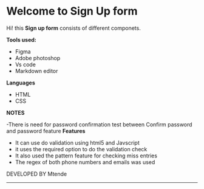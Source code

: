 # Welcome to Sign Up form

Hi! this  **Sign up form** consists of different componets.

 **Tools used:**

- Figma
- Adobe photoshop
- Vs code
- Markdown editor

**Languages**

- HTML
- CSS

 **NOTES**

 -There is need for password confirmation test between Confirm password and password feature
**Features**

- It can use do validation using html5 and Javscript
- it uses the required option to do the validation check
- It also used the pattern feature for checking miss entries
- The regex of both phone numbers and emails was used

 DEVELOPED BY Mtende

---
